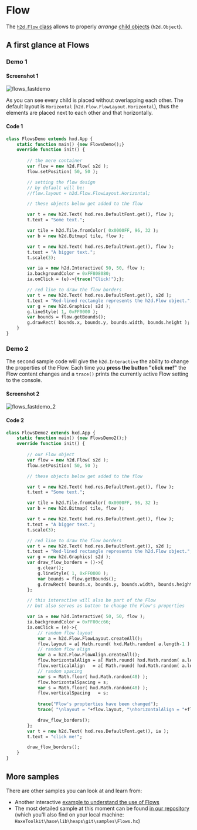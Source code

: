 # Flow

The [`h2d.Flow` class](https://heaps.io/api/h2d/Flow.html) allows to properly *arrange* [child objects](Object-trees) (`h2d.Object`).

## A first glance at Flows

### Demo 1

#### Screenshot 1


![flows_fastdemo](https://user-images.githubusercontent.com/88530062/175258407-4ce8b93a-618c-4137-90c6-acc27d4b31d0.png)


As you can see every child is placed without overlapping each other. The default layout is `Horizontal` (`h2d.Flow.FlowLayout.Horizontal`), thus the elements are placed next to each other and that horizontally.

#### Code 1

```haxe
class FlowsDemo extends hxd.App {
    static function main() {new FlowsDemo();}
    override function init() {
        
        // the mere container
        var flow = new h2d.Flow( s2d );
        flow.setPosition( 50, 50 );

        // setting the flow design
        // by default will be:
        //flow.layout = h2d.Flow.FlowLayout.Horizontal;

        // these objects below get added to the flow

        var t = new h2d.Text( hxd.res.DefaultFont.get(), flow );
        t.text = "Some text.";

        var tile = h2d.Tile.fromColor( 0x0000FF, 96, 32 );
        var b = new h2d.Bitmap( tile, flow );

        var t = new h2d.Text( hxd.res.DefaultFont.get(), flow );
        t.text = "A bigger text.";
        t.scale(3);

        var ia = new h2d.Interactive( 50, 50, flow );
        ia.backgroundColor = 0xFF808080;
        ia.onClick = (e)->{trace("Click!");};

        // red line to draw the flow borders
        var t = new h2d.Text( hxd.res.DefaultFont.get(), s2d );
        t.text = "Red-lined rectangle represents the h2d.Flow object.";
        var g = new h2d.Graphics( s2d );
        g.lineStyle( 1, 0xFF0000 );
        var bounds = flow.getBounds();
        g.drawRect( bounds.x, bounds.y, bounds.width, bounds.height );
    }
}
```

### Demo 2

The second sample code will give the `h2d.Interactive` the ability to change the properties of the Flow. Each time you **press the button "click me!"** the Flow content changes and a `trace()` prints the currently active Flow setting to the console.

#### Screenshot 2

![flows_fastdemo_2](https://user-images.githubusercontent.com/88530062/175290399-6881f5f1-6f3d-4983-989f-9ceaadcfacaf.png)


#### Code 2

```haxe
class FlowsDemo2 extends hxd.App {
    static function main() {new FlowsDemo2();}
    override function init() {
        
        // our Flow object
        var flow = new h2d.Flow( s2d );
        flow.setPosition( 50, 50 );

        // these objects below get added to the flow

        var t = new h2d.Text( hxd.res.DefaultFont.get(), flow );
        t.text = "Some text.";

        var tile = h2d.Tile.fromColor( 0x0000FF, 96, 32 );
        var b = new h2d.Bitmap( tile, flow );

        var t = new h2d.Text( hxd.res.DefaultFont.get(), flow );
        t.text = "A bigger text.";
        t.scale(3);

        // red line to draw the flow borders
        var t = new h2d.Text( hxd.res.DefaultFont.get(), s2d );
        t.text = "Red-lined rectangle represents the h2d.Flow object.";
        var g = new h2d.Graphics( s2d );
        var draw_flow_borders = ()->{
            g.clear();
            g.lineStyle( 1, 0xFF0000 );
            var bounds = flow.getBounds();
            g.drawRect( bounds.x, bounds.y, bounds.width, bounds.height );
        };

        // this interactive will also be part of the Flow
        // but also serves as button to change the Flow's properties

        var ia = new h2d.Interactive( 50, 50, flow );
        ia.backgroundColor = 0xFF00cc66;
        ia.onClick = (e)->{
            // random flow layout
            var a = h2d.Flow.FlowLayout.createAll();
            flow.layout = a[ Math.round( hxd.Math.random( a.length-1 ) ) ];
            // random flow align
            var a = h2d.Flow.FlowAlign.createAll();
            flow.horizontalAlign = a[ Math.round( hxd.Math.random( a.length-1 ) ) ];
            flow.verticalAlign   = a[ Math.round( hxd.Math.random( a.length-1 ) ) ];
            // random spacing
            var s = Math.floor( hxd.Math.random(48) );
            flow.horizontalSpacing = s;
            var s = Math.floor( hxd.Math.random(48) );
            flow.verticalSpacing   = s;
            
            trace("Flow's propterties have been changed");
            trace( "\nlayout = "+flow.layout, "\nhorizontalAlign = "+flow.horizontalAlign, "\nverticalAlign = "+ flow.verticalAlign, "\nhorizontalSpacing = "+flow.horizontalSpacing, "\nverticalSpacing = "+flow.verticalSpacing );

            draw_flow_borders();
        };
        var t = new h2d.Text( hxd.res.DefaultFont.get(), ia );
        t.text = "click me!";

        draw_flow_borders();
    }
}
```

## More samples

There are other samples you can look at and learn from:

- Another interactive [example to understand the use of Flows](https://github.com/Beeblerox/Simplest-Heaps-Examples/tree/master/20_heaps_flow)
- The most detailed sample at this moment can be found [in our repository](https://github.com/HeapsIO/heaps/blob/master/samples/Flows.hx) (which you'll also find on your local machine: `HaxeToolkit\haxe\lib\heaps\git\samples\Flows.hx`)